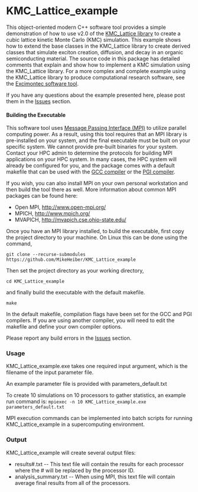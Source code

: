 <!---
# Copyright (c) 2017-2019 Michael C. Heiber
# This source file is part of the KMC_Lattice_example project, which is subject to the MIT License.
# For more information, see the LICENSE file that accompanies this software.
# The KMC_Lattice_example project can be found on Github at https://github.com/MikeHeiber/KMC_Lattice_example
--->

# KMC_Lattice_example

This object-oriented modern C++ software tool provides a simple demonstration of how to use v2.0 of the [KMC_Lattice library](https://github.com/MikeHeiber/KMC_Lattice) to create a cubic lattice kinetic Monte Carlo (KMC) simulation. 
This example shows how to extend the base classes in the KMC_Lattice library to create derived classes that simulate exciton creation, diffusion, and decay in an organic semiconducting material. 
The source code in this package has detailed comments that explain and show how to implement a KMC simulation using the KMC_Lattice library.
For a more complex and complete example using the KMC_Lattice library to produce computational research software, see the [Excimontec software tool](https://github.com/MikeHeiber/Excimontec).

If you have any questions about the example presented here, please post them in the [Issues](https://github.com/MikeHeiber/KMC_Lattice_example/issues) section. 

#### Building the Executable

This software tool uses [Message Passing Interface (MPI)](https://computing.llnl.gov/tutorials/mpi/) to utilize parallel computing power. 
As a result, using this tool requires that an MPI library is pre-installed on your system, and the final executable must be built on your specific system. 
We cannot provide pre-built binaries for your system. 
Contact your HPC admin to determine the protocols for building MPI applications on your HPC system. 
In many cases, the HPC system will already be configured for you, and the package comes with a default makefile that can be used with the [GCC compiler](https://gcc.gnu.org/) or the [PGI compiler](https://www.pgroup.com/). 

If you wish, you can also install MPI on your own personal workstation and then build the tool there as well. 
More information about common MPI packages can be found here:
- Open MPI, http://www.open-mpi.org/
- MPICH, http://www.mpich.org/
- MVAPICH, http://mvapich.cse.ohio-state.edu/

Once you have an MPI library installed, to build the executable, first copy the project directory to your machine. 
On Linux this can be done using the command,

```git clone --recurse-submodules https://github.com/MikeHeiber/KMC_Lattice_example```

Then set the project directory as your working directory,

```cd KMC_Lattice_example```

and finally build the executable with the default makefile.

```make```

In the default makefile, compilation flags have been set for the GCC and PGI compilers. 
If you are using another compiler, you will need to edit the makefile and define your own compiler options.

Please report any build errors in the [Issues](https://github.com/MikeHeiber/KMC_Lattice_example/issues) section. 

### Usage

KMC_Lattice_example.exe takes one required input argument, which is the filename of the input parameter file.

An example parameter file is provided with parameters_default.txt

To create 10 simulations on 10 processors to gather statistics, an example run command is:
```mpiexec -n 10 KMC_Lattice_example.exe parameters_default.txt```

MPI execution commands can be implemented into batch scripts for running KMC_Lattice_example in a supercomputing environment.

### Output

KMC_Lattice_example will create several output files:
- results#.txt -- This text file will contain the results for each processor where the # will be replaced by the processor ID.
- analysis_summary.txt -- When using MPI, this text file will contain average final results from all of the processors.
